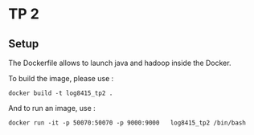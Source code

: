 # TP 2 


## Setup 

The Dockerfile allows to launch java and hadoop inside the Docker. 

To build the image, please use : 

```
docker build -t log8415_tp2 .
```

And to run an image, use : 

```
docker run -it -p 50070:50070 -p 9000:9000   log8415_tp2 /bin/bash
```




